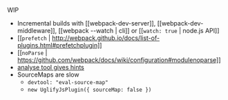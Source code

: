 WIP

* Incremental builds with [[webpack-dev-server]], [[webpack-dev-middleware]], [[webpack --watch | cli]] or [[`watch: true` | node.js API]]
* [[`prefetch` | http://webpack.github.io/docs/list-of-plugins.html#prefetchplugin]]
* [[`noParse` | https://github.com/webpack/docs/wiki/configuration#modulenoparse]]
* [analyse tool gives hints](http://webpack.github.io/analyse/)
* SourceMaps are slow
  * `devtool: "eval-source-map"`
  * `new UglifyJsPlugin({ sourceMap: false })`